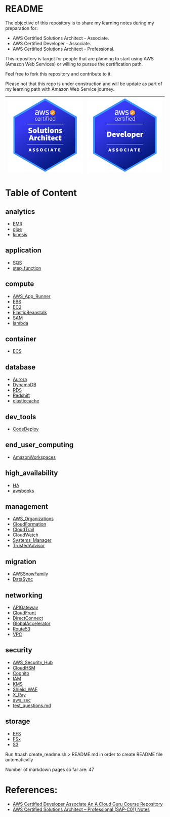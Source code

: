 # README

The objective of this repository is to share my learning notes during my preparation for:

- AWS Certified Solutions Architect - Associate.
- AWS Certified Developer - Associate.
- AWS Certified Solutions Architect - Professional.

This repository is target for people that are planning to start using AWS (Amazon Web Services) or willing to pursue the certification path.

Feel free to fork this repository and contribute to it.

Please not that this repo is under construction and will be update as part of my learning path with Amazon Web Service journey.



| <img src="./images/sa-ass.png" alt="drawing" width="400"/> | <img src="./images/devops-ass.png" alt="drawing" width="400"/> |
| ---------------------------------------------------------- | ------------------------------------------------------------ |

 

# Table of Content

## analytics
- [EMR](analytics/EMR.markdown)
- [glue](analytics/glue.markdown)
- [kinesis](analytics/kinesis.markdown)
## application
- [SQS](application/SQS.markdown)
- [step_function](application/step_function.markdown)
## compute
- [AWS_App_Runner](compute/AWS_App_Runner.markdown)
- [EBS](compute/EBS.markdown)
- [EC2](compute/EC2.markdown)
- [ElasticBeanstalk](compute/ElasticBeanstalk.markdown)
- [SAM](compute/SAM.markdown)
- [lambda](compute/lambda.markdown)
## container
- [ECS](container/ECS.markdown)
## database
- [Aurora](database/Aurora.markdown)
- [DynamoDB](database/DynamoDB.markdown)
- [RDS](database/RDS.markdown)
- [Redshift](database/Redshift.markdown)
- [elasticcache](database/elasticcache.markdown)
## dev_tools
- [CodeDeploy](dev_tools/CodeDeploy.markdown)
## end_user_computing
- [AmazonWorkspaces](end_user_computing/AmazonWorkspaces.markdown)
## high_availability
- [HA](high_availability/HA.markdown)
- [awsbooks](high_availability/awsbooks.markdown)
## management
- [AWS_Organizations](management/AWS_Organizations.markdown)
- [CloudFormation](management/CloudFormation.markdown)
- [CloudTrail](management/CloudTrail.markdown)
- [CloudWatch](management/CloudWatch.markdown)
- [Systems_Manager](management/Systems_Manager.markdown)
- [TrustedAdvisor](management/TrustedAdvisor.markdown)
## migration
- [AWSSnowFamily](migration/AWSSnowFamily.markdown)
- [DataSync](migration/DataSync.markdown)
## networking
- [APIGateway](networking/APIGateway.markdown)
- [CloudFront](networking/CloudFront.markdown)
- [DirectConnect](networking/DirectConnect.markdown)
- [GlobalAccelerator](networking/GlobalAccelerator.markdown)
- [Route53](networking/Route53.markdown)
- [VPC](networking/VPC.markdown)
## security
- [AWS_Security_Hub](security/AWS_Security_Hub.markdown)
- [CloudHSM](security/CloudHSM.markdown)
- [Cognito](security/Cognito.markdown)
- [IAM](security/IAM.markdown)
- [KMS](security/KMS.markdown)
- [Shield_WAF](security/Shield_WAF.markdown)
- [X_Ray](security/X_Ray.markdown)
- [aws_sec](security/aws_sec.markdown)
- [test_questions.md](security/test_questions.md)
## storage
- [EFS](storage/EFS.markdown)
- [FSx](storage/FSx.markdown)
- [S3](storage/S3.markdown)



 Run #bash create_readme.sh > README.md  in order to create README file automatically

 Number of markdown pages so far are: 47




# References:

- [AWS Certified Developer Associate An A Cloud Guru Course Repository](https://github.com/ACloudGuru-Resources/course-aws-certified-developer-associate)
- [AWS Certified Solutions Architect – Professional (SAP-C01) Notes](https://github.com/Ernyoke/certified-aws-solutions-architect-professional)